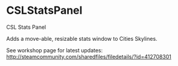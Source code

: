 # CSLStatsPanel
CSL Stats Panel

Adds a move-able, resizable stats window to Cities Skylines.

See workshop page for latest updates: http://steamcommunity.com/sharedfiles/filedetails/?id=412708301

